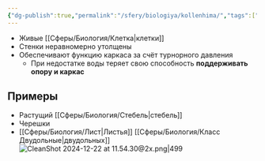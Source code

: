 ```yaml
---
{"dg-publish":true,"permalink":"/sfery/biologiya/kollenhima/","tags":["Ботаника"]}
---
```


- Живые [[Сферы/Биология/Клетка\|клетки]]
- Стенки неравномерно утолщены 
- Обеспечивают функцию каркаса за счёт турнорного давления
	- При недостатке воды теряет свою способность **поддерживать опору и каркас** 
## Примеры
- Растущий [[Сферы/Биология/Стебель\|стебель]]
- Черешки
- [[Сферы/Биология/Лист\|Листья]] [[Сферы/Биология/Класс Двудольные\|двудольных]] 
![CleanShot 2024-12-22 at 11.54.30@2x.png|499](/img/user/%D0%90%D1%80%D1%85%D0%B8%D0%B2/%D0%9A%D1%8D%D1%88/CleanShot%202024-12-22%20at%2011.54.30@2x.png)